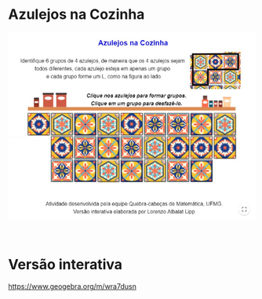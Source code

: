 # Azulejos na Cozinha

![](preview.jpg)

<br>

# Versão interativa

https://www.geogebra.org/m/wra7dusn